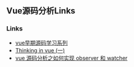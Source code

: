 ## Vue源码分析Links


### Links

+ [vue早期源码学习系列](https://github.com/youngwind/blog/issues)
+ [Thinking in vue (一)](http://6174.github.io/articles/thinking-in-vue-one.html)
+ [vue 源码分析之如何实现 observer 和 watcher](https://segmentfault.com/a/1190000004384515)